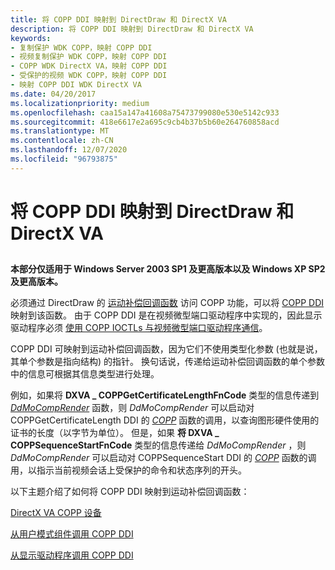 ```yaml
---
title: 将 COPP DDI 映射到 DirectDraw 和 DirectX VA
description: 将 COPP DDI 映射到 DirectDraw 和 DirectX VA
keywords:
- 复制保护 WDK COPP，映射 COPP DDI
- 视频复制保护 WDK COPP，映射 COPP DDI
- COPP WDK DirectX VA，映射 COPP DDI
- 受保护的视频 WDK COPP，映射 COPP DDI
- 映射 COPP DDI WDK DirectX VA
ms.date: 04/20/2017
ms.localizationpriority: medium
ms.openlocfilehash: caa15a147a41608a75473799080e530e5142c933
ms.sourcegitcommit: 418e6617e2a695c9cb4b37b5b60e264760858acd
ms.translationtype: MT
ms.contentlocale: zh-CN
ms.lasthandoff: 12/07/2020
ms.locfileid: "96793875"
---
```

# <a name="mapping-the-copp-ddi-to-directdraw-and-directx-va"></a>将 COPP DDI 映射到 DirectDraw 和 DirectX VA


## <span id="ddk_mapping_the_copp_ddi_to_directdraw_and_directx_va_gg"></span><span id="DDK_MAPPING_THE_COPP_DDI_TO_DIRECTDRAW_AND_DIRECTX_VA_GG"></span>


**本部分仅适用于 Windows Server 2003 SP1 及更高版本以及 Windows XP SP2 及更高版本。**

必须通过 DirectDraw 的 [运动补偿回调函数](motion-compensation-callbacks.md) 访问 COPP 功能，可以将 [COPP DDI](sample-functions-for-copp.md) 映射到该函数。 由于 COPP DDI 是在视频微型端口驱动程序中实现的，因此显示驱动程序必须 [使用 COPP IOCTLs 与视频微型端口驱动程序通信](communicating-ioctls-to-the-video-miniport-driver.md)。

COPP DDI 可映射到运动补偿回调函数，因为它们不使用类型化参数 (也就是说，其单个参数是指向结构) 的指针。 换句话说，传递给运动补偿回调函数的单个参数中的信息可根据其信息类型进行处理。

例如，如果将 **DXVA \_ COPPGetCertificateLengthFnCode** 类型的信息传递到 [*DdMoCompRender*](/windows/win32/api/ddrawint/nc-ddrawint-pdd_mocompcb_render) 函数，则 *DdMoCompRender* 可以启动对 COPPGetCertificateLength DDI 的 [*COPP*](./coppgetcertificatelength.md) 函数的调用，以查询图形硬件使用的证书的长度（以字节为单位）。 但是，如果 **将 DXVA \_ COPPSequenceStartFnCode** 类型的信息传递给 *DdMoCompRender* ，则 *DdMoCompRender* 可以启动对 COPPSequenceStart DDI 的 [*COPP*](./coppsequencestart.md) 函数的调用，以指示当前视频会话上受保护的命令和状态序列的开头。

以下主题介绍了如何将 COPP DDI 映射到运动补偿回调函数：

[DirectX VA COPP 设备](directx-va-copp-device.md)

[从用户模式组件调用 COPP DDI](calling-the-copp-ddi-from-a-user-mode-component.md)

[从显示驱动程序调用 COPP DDI](calling-the-copp-ddi-from-the-display-driver.md)

 

